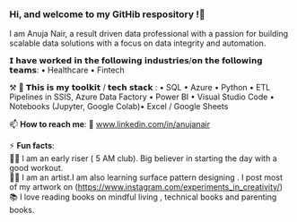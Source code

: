 ### Hi, and welcome to my GitHib respository !👋
I am Anuja Nair, a result driven data professional with a passion for building scalable data solutions with a focus on data integrity and automation.

𝗜 𝗵𝗮𝘃𝗲 𝘄𝗼𝗿𝗸𝗲𝗱 𝗶𝗻 𝘁𝗵𝗲 𝗳𝗼𝗹𝗹𝗼𝘄𝗶𝗻𝗴 𝗶𝗻𝗱𝘂𝘀𝘁𝗿𝗶𝗲𝘀/𝗼𝗻 𝘁𝗵𝗲 𝗳𝗼𝗹𝗹𝗼𝘄𝗶𝗻𝗴 𝘁𝗲𝗮𝗺𝘀: • Healthcare • Fintech 

⚒️ 🧰 𝗧𝗵𝗶𝘀 𝗶𝘀 𝗺𝘆 𝘁𝗼𝗼𝗹𝗸𝗶𝘁 / 𝘁𝗲𝗰𝗵 𝘀𝘁𝗮𝗰𝗸 : • SQL • Azure • Python  • ETL Pipelines in SSIS, Azure Data Factory • Power BI • Visual Studio Code • Notebooks (Jupyter, Google Colab)• Excel / Google Sheets 

📫 **How to reach me**: 
  🔗 www.linkedin.com/in/anujanair  <br/> 
  
⚡ **Fun facts**: <br/> 
  🏃‍♀️ I am an early riser ( 5 AM club). Big believer in starting the day with a good workout. <br/> 
  👩‍🎨 I am an artist.I am also learning surface pattern designing . I post most of my artwork on 
     (https://www.instagram.com/experiments_in_creativity/)   <br/> 
  📚 I love reading books on mindful living , technical books and parenting books.<br/> 

 
